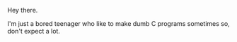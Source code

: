 Hey there.

I'm just a bored teenager who like to make dumb C programs sometimes so, don't expect a lot.

<!---
gmant005/gmant005 is a ✨ special ✨ repository because its `README.md` (this file) appears on your GitHub profile.
You can click the Preview link to take a look at your changes.
--->
